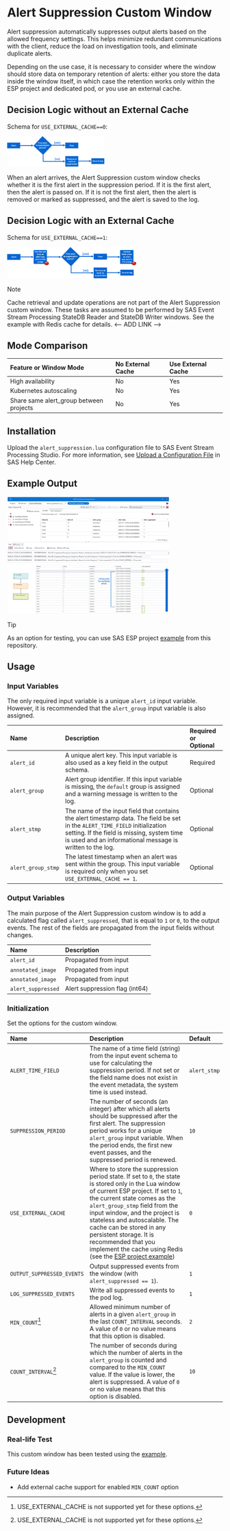 # Alert Suppression Custom Window
Alert suppression automatically suppresses output alerts based on the allowed frequency settings. This helps minimize redundant communications with the client, reduce the load on investigation tools, and eliminate duplicate alerts.

Depending on the use case, it is necessary to consider where the window should store data on temporary retention of alerts: either you store the data inside the window itself, in which case the retention works only within the ESP project and dedicated pod, or you use an external cache.

## Decision Logic without an External Cache
Schema for `USE_EXTERNAL_CACHE==0`:

<img alt="Decision logic without an external cache" src="img/window_logic_nocache.png"  width="45%" height="45%">

When an alert arrives, the Alert Suppression custom window checks whether it is the first alert in the suppression period. If it is the first alert, then the alert is passed on. If it is not the first alert, then the alert is removed or marked as suppressed, and the alert is saved to the log.

## Decision Logic with an External Cache 
Schema for `USE_EXTERNAL_CACHE==1`:

<img alt="Decision logic with an external cache" src="img/window_logic_with_cache.png"  width="60%" height="60%">

> [!NOTE]
> Cache retrieval and update operations are not part of the Alert Suppression custom window. These tasks are assumed to be performed by SAS Event Stream Processing StateDB Reader and StateDB Writer windows. See the example with Redis cache for details.  <-- ADD LINK --> 
  
## Mode Comparison

| Feature or Window Mode            | No External Cache            | Use External Cache            |
|:----------------|:-----------------------|:-----------------------|
| High availability|No|Yes|
| Kubernetes autoscaling|No|Yes|
| Share same alert_group between projects|No|Yes|

## Installation
Upload the `alert_suppression.lua` configuration file to SAS Event Stream Processing Studio. For more information, see [Upload a Configuration File](https://documentation.sas.com/?cdcId=espcdc&cdcVersion=default&docsetId=espstudio&docsetTarget=n1s1yakz9sl8upn1h9w2w7ba2mao.htm#p0a64jblkf46y4n1hofcs1ikonrz) in SAS Help Center. 

## Example Output

<img alt="Output for Alert_Suppression window" src="img/alert_suppression_window_studio_output.jpg"  width="75%" height="75%">
<img alt="Output for Alert_Suppression window, with comments" src="img/alert_suppression_window_studio_output_commented.jpg"  width="75%" height="75%">

> [!TIP]
> As an option for testing, you can use SAS ESP project [example](./test_files/alerts_suppression_no_cacheV1_1.xml) from this repository.

## Usage

<!--start_of_usage-->
### Input Variables
The only required input variable is a unique `alert_id` input variable. However, it is recommended that the `alert_group` input variable is also assigned.

| Name                       | Description                                                                 | Required or Optional   |
|:---------------------------|:----------------------------------------------------------------------------|:-----------------------|
| `alert_id`                   | A unique alert key. This input variable is also used as a key field in the output schema.                       | Required               |
| `alert_group`                | Alert group identifier. If this input variable is missing, the `default` group is assigned and a warning message is written to the log.                              | Optional               |
| `alert_stmp`                 | The name of the input field that contains the alert timestamp data. The field be set in the `ALERT_TIME_FIELD` initialization setting. If the field is missing, system time is used and an informational message is written to the log.                   | Optional               |
| `alert_group_stmp`           |  The latest timestamp when an alert was sent within the group. This input variable is required only when you set `USE_EXTERNAL_CACHE == 1`.  | Optional               |


### Output Variables
The main purpose of the Alert Suppression custom window is to add a calculated flag called `alert_suppressed`, that is equal to `1` or `0`, to the output events. The rest of the fields are propagated from the input fields without changes.

| Name            | Description            |
|:----------------|:-----------------------|
| `alert_id` | Propagated from input |
| `annotated_image` | Propagated from input |
| `annotated_image` | Propagated from input |
| `alert_suppressed` | Alert suppression flag (int64) |

### Initialization
Set the options for the custom window. 

| Name                   | Description                                                          | Default   |
|:-----------------------|:---------------------------------------------------------------------|:----------|
| `ALERT_TIME_FIELD`   | The name of a time field (string) from the input event schema to use for calculating the suppression period. If not set or the field name does not exist in the event metadata, the system time is used instead.  | `alert_stmp`      |
| `SUPPRESSION_PERIOD`  | The number of seconds (an integer) after which all alerts should be suppressed after the first alert. The suppression period works for a unique `alert_group` input variable. When the period ends, the first new event passes, and the suppressed period is renewed. | `10`       |
| `USE_EXTERNAL_CACHE` | Where to store the suppression period state. If set to `0`, the state is stored only in the Lua window of current ESP project. If set to `1`, the current state comes as the `alert_group_stmp` field from the input window, and the project is stateless and autoscalable. The cache can be stored in any persistent storage. It is recommended that you implement the cache using Redis (see the [ESP project example](./test_files/alerts_suppression_redisV1.xml))   | `0`        |
| `OUTPUT_SUPPRESSED_EVENTS`            | Output suppressed events from the window (with `alert_suppressed == 1`).                                                  | `1`         |
| `LOG_SUPPRESSED_EVENTS`  | Write all suppressed events to the pod log. | `1`       |
| `MIN_COUNT`[^1] | Allowed minimum number of alerts in a given `alert_group` in the last `COUNT_INTERVAL` seconds. A value of `0` or no value means that this option is disabled.                                           | `2`         |
| `COUNT_INTERVAL`[^1]            | The number of seconds during which the number of alerts in the `alert_group` is counted and compared to the `MIN_COUNT` value. If the value is lower, the alert is suppressed. A value of `0` or no value means that this option is disabled.                                                  | `10`         |
<!--end_of_usage-->

[^1]: USE_EXTERNAL_CACHE is not supported yet for these options.


## Development

### Real-life Test
This custom window has been tested using the [example](./test_files/alerts_suppression_no_cacheV1_1.xml). 

### Future Ideas
- Add external cache support for enabled `MIN_COUNT` option
